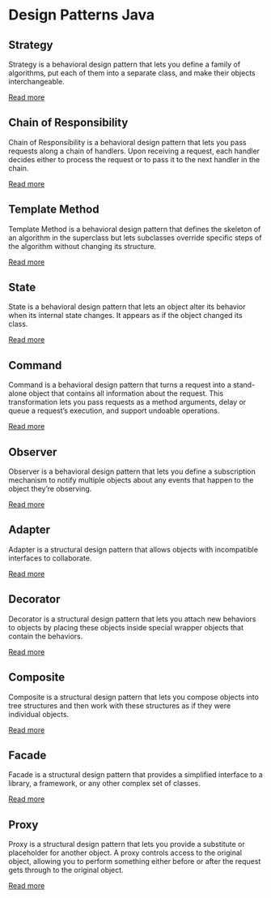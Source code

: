 # Design Patterns Java

## Strategy

Strategy is a behavioral design pattern that lets you define a family of algorithms, put each of them into a separate class, and make their objects interchangeable.

[Read more](https://refactoring.guru/design-patterns/strategy)

## Chain of Responsibility

Chain of Responsibility is a behavioral design pattern that lets you pass requests along a chain of handlers. Upon receiving a request, each handler decides either to process the request or to pass it to the next handler in the chain.

[Read more](https://refactoring.guru/design-patterns/chain-of-responsibility)

## Template Method

Template Method is a behavioral design pattern that defines the skeleton of an algorithm in the superclass but lets subclasses override specific steps of the algorithm without changing its structure.

[Read more](https://refactoring.guru/design-patterns/template-method)

## State

State is a behavioral design pattern that lets an object alter its behavior when its internal state changes. It appears as if the object changed its class.

[Read more](https://refactoring.guru/design-patterns/state)

## Command

Command is a behavioral design pattern that turns a request into a stand-alone object that contains all information about the request. This transformation lets you pass requests as a method arguments, delay or queue a request’s execution, and support undoable operations.

[Read more](https://refactoring.guru/design-patterns/command)

## Observer

Observer is a behavioral design pattern that lets you define a subscription mechanism to notify multiple objects about any events that happen to the object they’re observing.

[Read more](https://refactoring.guru/design-patterns/observer)

## Adapter

Adapter is a structural design pattern that allows objects with incompatible interfaces to collaborate.

[Read more](https://refactoring.guru/design-patterns/adapter)

## Decorator

Decorator is a structural design pattern that lets you attach new behaviors to objects by placing these objects inside special wrapper objects that contain the behaviors.

[Read more](https://refactoring.guru/design-patterns/decorator)

## Composite

Composite is a structural design pattern that lets you compose objects into tree structures and then work with these structures as if they were individual objects.

[Read more](https://refactoring.guru/design-patterns/composite)

## Facade

Facade is a structural design pattern that provides a simplified interface to a library, a framework, or any other complex set of classes.

[Read more](https://refactoring.guru/design-patterns/facade)

## Proxy

Proxy is a structural design pattern that lets you provide a substitute or placeholder for another object. A proxy controls access to the original object, allowing you to perform something either before or after the request gets through to the original object.

[Read more](https://refactoring.guru/design-patterns/proxy)